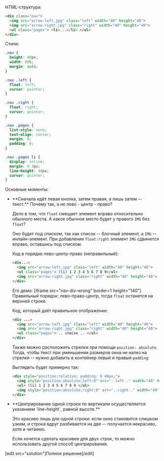 HTML-структура:

```html
<div class="nav">
  <img src="arrow-left.jpg" class="left" width="40" height="40">
  <img src="arrow-right.jpg" class="right" width="40" height="40">
  <ul class="pages"> <li>...</li> </ul>
</div>
```

Стили:

```css
.nav {
  height: 40px;
  width: 80%;
  margin: auto;
}

.nav .left {
  float: left;
  cursor: pointer;
}

.nav .right {
  float: right;
  cursor: pointer;
}

.nav .pages {
  list-style: none;
  text-align: center;
  margin: 0;
  padding: 0;
}

.nav .pages li {
  display: inline;
  margin: 0 3px;
  line-height: 40px;
  cursor: pointer;
}
```

Основные моменты:
<ul>
<li>**Сначала идёт левая кнопка, затем правая, а лишь затем -- текст.** 
Почему так, а не лево - центр - право?

Дело в том, что `float` смещает элемент вправо относительно обычного места. А какое обычное место будет у правого `IMG` без `float`? 

Оно будет под списком, так как список -- блочный элемент, а `IMG` -- инлайн-элемент. При добавлении `float:right` элемент `IMG` сдвинется вправо, оставшись под списком.

Код в порядке лево-центр-право (неправильный):

```html
<div...>
  <img src="arrow-left.jpg" class="left" width="40" height="40">
  <ul class="pages"> (li) 1 2 3 4 5 6 7 8 9</ul>
  <img src="arrow-right.jpg" class="right" width="40" height="40">
</div>
```

Его демо:
[iframe src="nav-div-wrong" border=1 height="140"]
Правильный порядок: лево-право-центр, тогда `float` останется на верхней строке.

Код, который даёт правильное отображение:

```html
<div ...>
  <img src="arrow-left.jpg" class="left" width="40" height="40">
  <img src="arrow-right.jpg" class="right" width="40" height="40">
  <ul class="pages"> .. список .. </ul>
</div>
```

Также можно расположить стрелки при помощи `position: absolute`. Тогда, чтобы текст при уменьшении размеров окна не налез на стрелки -- нужно добавить в контейнер левый и правый `padding`:

Выглядеть будет примерно так:

```html
<div style="position:relative; padding: 0 40px;">
  <img style="position:absolute;left:0" src="..left.." width="40" height="40">
  <ul> (li) 1 2 3 4 5 6 7 8 9 </ul>
  <img style="position:absolute;right:0" srr="..right.." width="40" height="40">
</div>
```

</li>

<li>**Центрирование одной строки по вертикали осуществляется указанием `line-height`, равной высоте.**

Это красиво лишь для одной строки: если окно становится слишком узким, и строка вдруг разбивается на две -- получается некрасиво, хотя и читаемо. 

Если хочется сделать красивее для двух строк, то можно использовать другой способ центрирования.</li>
</ul>

[edit src="solution"]Полное решение[/edit]